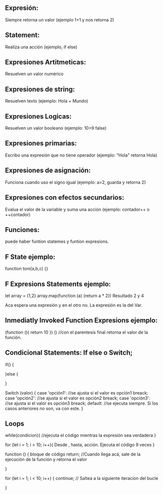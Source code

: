 ## Expresión: 
Siempre retorna un valor (ejemplo 1+1 y nos retorna 2)

## Statement: 
Realiza una acción (ejemplo, if else)

## Expresiones Artitmeticas: 
Resuelven un valor numérico

## Expresiones de string: 
Resuelven texto (ejemplo: Hola + Mundo)

## Expresiones Logicas: 
Resuelven un valor booleano (ejemplo: 10>9 false)

## Expresiones primarias: 
Escribo una expresión que no tiene operador (ejemplo: "Hola" retorna Hola)

## Expresiones de asignación: 
Funciona cuando uso el signo igual (ejemplo: a=2, guarda y retorna 2)

## Expresiones con efectos secundarios: 
Evalua el valor de la variable y suma una acción (ejemplo: contador++ o ++contador)

## Funciones: 
puede haber funtion statemes y funtion expresions. 

## F State ejemplo:
function toni(a,b,c) {}

## F Expresions Statements ejemplo:
let array = {1,2}
array.map(function (a) {return a * 2})
Resultado 2 y 4

Aca espera una expresión y en el otro no. La expresión es la del Var.

## Inmediatly Invoked Function Expresions ejemplo: 

(function (){
    return 10
}) () //con el parentesis final retorna el valor de la función. 


## Condicional Statements: If else o Switch; 

if() {

}else {

}

Switch (valor) {
    case 'opción1':
        //se ajusta si el valor es opción1
        breack;
    case 'opción2':
        //se ajusta si el valor es opción2
        breack;
    case 'opción3':
        //se ajusta si el valor es opción3
        breack;
    default:
        //se ejecuta siempre. Si los casos anteriores no son, va con este. 
}

## Loops

while(condicion){
    //ejecuta el código mientras la expresión sea verdadera
}

for (let i = 1; i > 10; i++){
    Desde , hasta, acción.
    Ejecuta el código 9 veces
}

function () {
    bloque de código
    return; //Cuando llega acá, sale de la ejecución de la función y retorna el valor

}

for (let i = 1; i < 10; i++) {
    continue; // Saltea a la siguiente iteracion del bucle

}







